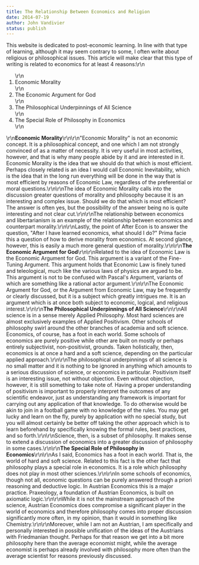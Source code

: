 ```yaml
---
title: The Relationship Between Economics and Religion
date: 2014-07-19
author: John Vandivier
status: publish
---
```


This website is dedicated to post-economic learning. In line with that type of learning, although it may seem contrary to some, I often write about religious or philosophical issues. This article will make clear that this type of writing is related to economics for at least 4 reasons:\r\n<ol>\r\n	<li>Economic Morality</li>\r\n	<li>The Economic Argument for God</li>\r\n	<li>The Philosophical Underpinnings of All Science</li>\r\n	<li>The Special Role of Philosophy in Economics</li>\r\n</ol>\r\n<strong>Economic Morality</strong>\r\n\r\n\"Economic Morality\" is not an economic concept. It is a philosophical concept, and one which I am not strongly convinced of as a matter of necessity. It is very useful in most activities, however, and that is why many people abide by it and are interested in it. Economic Morality is the idea that we should do that which is most efficient. Perhaps closely related is an idea I would call Economic Inevitability, which is the idea that in the long run everything will be done in the way that is most efficient by reasons of Economic Law, regardless of the preferential or moral questions.\r\n\r\nThe idea of Economic Morality calls into the discussion greater questions of morality and philosophy because it is an interesting and complex issue. Should we do that which is most efficient? The answer is often yes, but the possibility of the answer being no is quite interesting and not clear cut.\r\n\r\nThe relationship between economics and libertarianism is an example of the relationship between economics and counterpart morality.\r\n\r\nLastly, the point of After Econ is to answer the question, \"After I have learned economics, what should I do?\" Prima facie this a question of how to derive morality from economics. At second glance, however, this is easily a much more general question of morality.\r\n\r\n<strong>The Economic Argument for God</strong>\r\n\r\nRelated to the idea of Economic Law is the Economic Argument for God. This argument is a variant of the Fine-Tuning Argument. This argument holds that Economic Law is finely tuned and teleological, much like the various laws of physics are argued to be. This argument is not to be confused with Pascal's Argument, variants of which are something like a rational actor argument.\r\n\r\nThe Economic Argument for God, or the Argument from Economic Law, may be frequently or clearly discussed, but it is a subject which greatly intrigues me. It is an argument which is at once both subject to economic, logical, and religious interest.\r\n\r\n<strong>The Philosophical Underpinnings of All Science</strong>\r\n\r\nAll science is in a sense merely Applied Philosophy. Most hard sciences are almost exclusively examples of Applied Positivism. Other schools of philosophy swirl around the other branches of academia and soft science. Economics, of course, has a foot in each world. Some schools of economics are purely positive while other are built on mostly or perhaps entirely subjectivist, non-positivist, grounds. Taken holistically, then, economics is at once a hard and a soft science, depending on the particular applied approach.\r\n\r\nThe philosophical underpinnings of all science is no small matter and it is nothing to be ignored in anything which amounts to a serious discussion of science, or economics in particular. Positivism itself is an interesting issue, not without objection. Even without objection, however, it is still something to take note of. Having a proper understanding of positivism is important to properly interpret the outcomes of any scientific endeavor, just as understanding any framework is important for carrying out any application of that knowledge. To do otherwise would be akin to join in a football game with no knowledge of the rules. You may get lucky and learn on the fly, purely by application with no special study, but you will almost certainly be better off taking the other approach which is to learn beforehand by specifically knowing the formal rules, best practices, and so forth.\r\n\r\nScience, then, is a subset of philosophy. It makes sense to extend a discussion of economics into a greater discussion of philosophy in some cases.\r\n\r\n<strong>The Special Role of Philosophy in Economics</strong>\r\n\r\nAs I said, Economics has a foot in each world. That is, the world of hard and soft science. Related to this fact is the other fact that philosophy plays a special role in economics. It is a role which philosophy does not play in most other sciences.\r\n\r\nIn some schools of economics, though not all, economic questions can be purely answered through a priori reasoning and deductive logic. In Austrian Economics this is a major practice. Praxeology, a foundation of Austrian Economics, is built on axiomatic logic.\r\n\r\nWhile it is not the mainstream approach of the science, Austrian Economics does compromise a significant player in the world of economics and therefore philosophy comes into proper discussion significantly more often, in my opinion, than it would in something like Chemistry.\r\n\r\nMoreover, while I am not an Austrian, I am specifically and personally interested in possible unification of the ideas of the Austrians with Friedmanian thought. Perhaps for that reason we get into a bit more philosophy here than the average economist might, while the average economist is perhaps already involved with philosophy more often than the average scientist for reasons previously discussed.